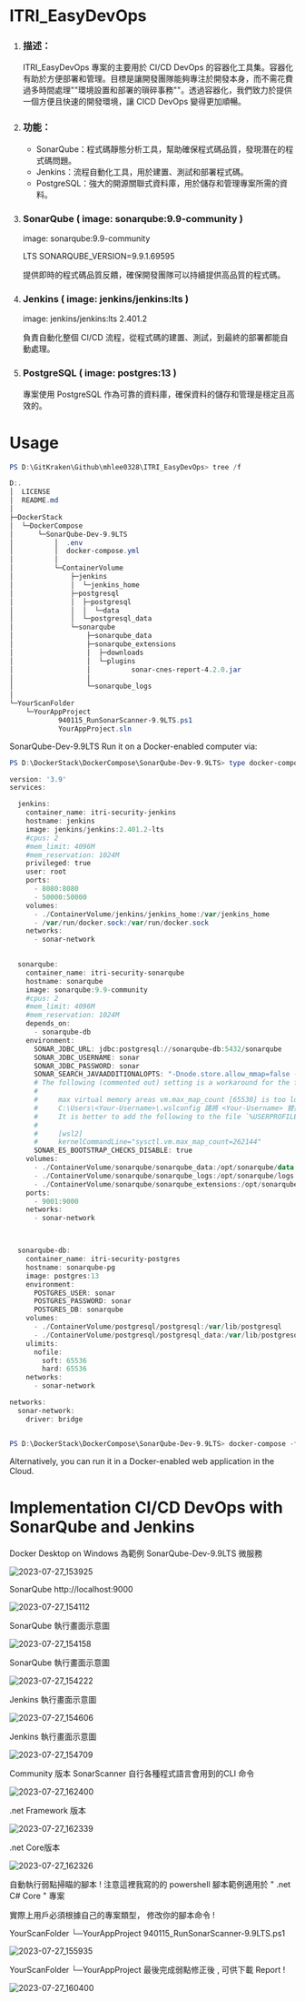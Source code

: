 # ITRI_EasyDevOps

1. ### 描述：

   ITRI_EasyDevOps 專案的主要用於 CI/CD DevOps 的容器化工具集。容器化有助於方便部署和管理。目標是讓開發團隊能夠專注於開發本身，而不需花費過多時間處理""環境設置和部署的瑣碎事務""。透過容器化，我們致力於提供一個方便且快速的開發環境，讓 CICD DevOps 變得更加順暢。

2. ### 功能：

   - SonarQube：程式碼靜態分析工具，幫助確保程式碼品質，發現潛在的程式碼問題。
   - Jenkins：流程自動化工具，用於建置、測試和部署程式碼。
   - PostgreSQL：強大的開源關聯式資料庫，用於儲存和管理專案所需的資料。

3. ### SonarQube ( image: sonarqube:9.9-community )

   image: sonarqube:9.9-community  

   LTS SONARQUBE_VERSION=9.9.1.69595 

   提供即時的程式碼品質反饋，確保開發團隊可以持續提供高品質的程式碼。

4. ### Jenkins ( image: jenkins/jenkins:lts )

   image: jenkins/jenkins:lts 2.401.2

   負責自動化整個 CI/CD 流程，從程式碼的建置、測試，到最終的部署都能自動處理。

5. ### PostgreSQL ( image: postgres:13 )

   專案使用 PostgreSQL 作為可靠的資料庫，確保資料的儲存和管理是穩定且高效的。




# Usage

```powershell
PS D:\GitKraken\Github\mhlee0328\ITRI_EasyDevOps> tree /f

D:.
│  LICENSE
│  README.md
│
├─DockerStack
│  └─DockerCompose
│      └─SonarQube-Dev-9.9LTS
│          │  .env
│          │  docker-compose.yml
│          │
│          └─ContainerVolume
│              ├─jenkins
│              │  └─jenkins_home
│              ├─postgresql
│              │  ├─postgresql
│              │  │  └─data
│              │  └─postgresql_data
│              └─sonarqube
│                  ├─sonarqube_data
│                  ├─sonarqube_extensions
│                  │  ├─downloads
│                  │  └─plugins
│                  │          sonar-cnes-report-4.2.0.jar
│                  │
│                  └─sonarqube_logs
│
└─YourScanFolder
    └─YourAppProject
            940115_RunSonarScanner-9.9LTS.ps1
            YourAppProject.sln
```

SonarQube-Dev-9.9LTS Run it on a Docker-enabled computer via: 

```powershell
PS D:\DockerStack\DockerCompose\SonarQube-Dev-9.9LTS> type docker-compose.yml

version: '3.9'
services:

  jenkins:
    container_name: itri-security-jenkins
    hostname: jenkins
    image: jenkins/jenkins:2.401.2-lts
    #cpus: 2
    #mem_limit: 4096M
    #mem_reservation: 1024M
    privileged: true
    user: root
    ports:
      - 8080:8080
      - 50000:50000
    volumes:
      - ./ContainerVolume/jenkins/jenkins_home:/var/jenkins_home
      - /var/run/docker.sock:/var/run/docker.sock
    networks:
      - sonar-network

  
  sonarqube:
    container_name: itri-security-sonarqube
    hostname: sonarqube
    image: sonarqube:9.9-community
    #cpus: 2
    #mem_limit: 4096M
    #mem_reservation: 1024M
    depends_on:
      - sonarqube-db
    environment:
      SONAR_JDBC_URL: jdbc:postgresql://sonarqube-db:5432/sonarqube
      SONAR_JDBC_USERNAME: sonar
      SONAR_JDBC_PASSWORD: sonar
      SONAR_SEARCH_JAVAADDITIONALOPTS: "-Dnode.store.allow_mmap=false -Dbootstrap.system_call_filter=false"
      # The following (commented out) setting is a workaround for the following error:
      #
      #     max virtual memory areas vm.max_map_count [65530] is too low, increase to at least [262144]
      #     C:\Users\<Your-Username>\.wslconfig 請將 <Your-Username> 替換為您的 Windows 11 使用者名稱。
      #     It is better to add the following to the file `%USERPROFILE%\.wslconfig` on Windows instead:
      #
      #     [wsl2]
      #     kernelCommandLine="sysctl.vm.max_map_count=262144"
      SONAR_ES_BOOTSTRAP_CHECKS_DISABLE: true
    volumes:
      - ./ContainerVolume/sonarqube/sonarqube_data:/opt/sonarqube/data
      - ./ContainerVolume/sonarqube/sonarqube_logs:/opt/sonarqube/logs
      - ./ContainerVolume/sonarqube/sonarqube_extensions:/opt/sonarqube/extensions
    ports:
      - 9001:9000
    networks:
      - sonar-network



  sonarqube-db:
    container_name: itri-security-postgres
    hostname: sonarqube-pg
    image: postgres:13
    environment:
      POSTGRES_USER: sonar
      POSTGRES_PASSWORD: sonar
      POSTGRES_DB: sonarqube
    volumes:
      - ./ContainerVolume/postgresql/postgresql:/var/lib/postgresql 
      - ./ContainerVolume/postgresql/postgresql_data:/var/lib/postgresql/data
    ulimits:
      nofile:
        soft: 65536
        hard: 65536
    networks:
      - sonar-network

networks:
  sonar-network:
    driver: bridge


PS D:\DockerStack\DockerCompose\SonarQube-Dev-9.9LTS> docker-compose -f up 
```

Alternatively, you can run it in a Docker-enabled web application in the Cloud.



# Implementation CI/CD DevOps with SonarQube and Jenkins

Docker Desktop on Windows 為範例  SonarQube-Dev-9.9LTS 微服務

![2023-07-27_153925](./res/2023-07-27_153925.png)



SonarQube http://localhost:9000

![2023-07-27_154112](./res/2023-07-27_154112.png)



SonarQube 執行畫面示意圖

![2023-07-27_154158](./res/2023-07-27_154158.png)



SonarQube 執行畫面示意圖

![2023-07-27_154222](./res/2023-07-27_154222.png)



Jenkins  執行畫面示意圖

![2023-07-27_154606](./res/2023-07-27_154606.png)

Jenkins  執行畫面示意圖

![2023-07-27_154709](./res/2023-07-27_154709.png)



Community 版本  SonarScanner 自行各種程式語言會用到的CLI 命令

![2023-07-27_162400](./res/2023-07-27_162400.png)



.net Framework 版本

![2023-07-27_162339](./res/2023-07-27_162339.png)



.net Core版本

![2023-07-27_162326](./res/2023-07-27_162326.png)

自動執行弱點掃瞄的腳本 !  注意這裡我寫的的 powershell 腳本範例適用於 " .net C# Core " 專案 

實際上用戶必須根據自己的專案類型， 修改你的腳本命令 ! 

YourScanFolder
    └─YourAppProject
            940115_RunSonarScanner-9.9LTS.ps1

![2023-07-27_155935](./res/2023-07-27_155935.png)



YourScanFolder
    └─YourAppProject 最後完成弱點修正後 , 可供下載 Report ! 

![2023-07-27_160400](./res/2023-07-27_160400.png)